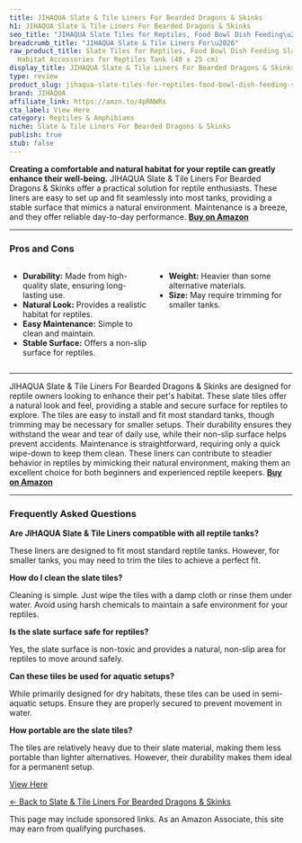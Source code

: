 ```yaml
---
title: JIHAQUA Slate & Tile Liners For Bearded Dragons & Skinks
h1: JIHAQUA Slate & Tile Liners For Bearded Dragons & Skinks
seo_title: "JIHAQUA Slate Tiles for Reptiles, Food Bowl Dish Feeding\u2026"
breadcrumb_title: "JIHAQUA Slate & Tile Liners For\u2026"
raw_product_title: Slate Tiles for Reptiles, Food Bowl Dish Feeding Slate Tortoise
  Habitat Accessories for Reptiles Tank (40 x 25 cm)
display_title: JIHAQUA Slate & Tile Liners For Bearded Dragons & Skinks
type: review
product_slug: jihaqua-slate-tiles-for-reptiles-food-bowl-dish-feeding-slate-tortoise-d9b96c31
brand: JIHAQUA
affiliate_link: https://amzn.to/4pRNWRs
cta_label: View Here
category: Reptiles & Amphibians
niche: Slate & Tile Liners For Bearded Dragons & Skinks
publish: true
stub: false
---
```


<div id="intro" class="full-width">
  <p><strong>Creating a comfortable and natural habitat for your reptile can greatly enhance their well-being.</strong> JIHAQUA Slate & Tile Liners For Bearded Dragons & Skinks offer a practical solution for reptile enthusiasts. These liners are easy to set up and fit seamlessly into most tanks, providing a stable surface that mimics a natural environment. Maintenance is a breeze, and they offer reliable day-to-day performance. <a href="https://amzn.to/4pRNWRs" rel="nofollow sponsored noopener" target="_blank"><strong>Buy on Amazon</strong></a></p>
</div>

<hr />
<h3 id="pros-cons">Pros and Cons</h3>
<div class="pc-grid" style="display:grid;grid-template-columns:1fr 1fr;gap:16px;">
  <ul>
    <li><strong>Durability:</strong> Made from high-quality slate, ensuring long-lasting use.</li>
    <li><strong>Natural Look:</strong> Provides a realistic habitat for reptiles.</li>
    <li><strong>Easy Maintenance:</strong> Simple to clean and maintain.</li>
    <li><strong>Stable Surface:</strong> Offers a non-slip surface for reptiles.</li>
  </ul>
  <ul>
    <li><strong>Weight:</strong> Heavier than some alternative materials.</li>
    <li><strong>Size:</strong> May require trimming for smaller tanks.</li>
  </ul>
</div>
<hr />

<div class="full-width">
  <p>JIHAQUA Slate & Tile Liners For Bearded Dragons & Skinks are designed for reptile owners looking to enhance their pet's habitat. These slate tiles offer a natural look and feel, providing a stable and secure surface for reptiles to explore. The tiles are easy to install and fit most standard tanks, though trimming may be necessary for smaller setups. Their durability ensures they withstand the wear and tear of daily use, while their non-slip surface helps prevent accidents. Maintenance is straightforward, requiring only a quick wipe-down to keep them clean. These liners can contribute to steadier behavior in reptiles by mimicking their natural environment, making them an excellent choice for both beginners and experienced reptile keepers. <a href="https://amzn.to/4pRNWRs" rel="nofollow sponsored noopener" target="_blank"><strong>Buy on Amazon</strong></a></p>
</div>

<hr />
<h3 id="faqs">Frequently Asked Questions</h3>

<p><strong>Are JIHAQUA Slate & Tile Liners compatible with all reptile tanks?</strong></p>
<p>These liners are designed to fit most standard reptile tanks. However, for smaller tanks, you may need to trim the tiles to achieve a perfect fit.</p>

<p><strong>How do I clean the slate tiles?</strong></p>
<p>Cleaning is simple. Just wipe the tiles with a damp cloth or rinse them under water. Avoid using harsh chemicals to maintain a safe environment for your reptiles.</p>

<p><strong>Is the slate surface safe for reptiles?</strong></p>
<p>Yes, the slate surface is non-toxic and provides a natural, non-slip area for reptiles to move around safely.</p>

<p><strong>Can these tiles be used for aquatic setups?</strong></p>
<p>While primarily designed for dry habitats, these tiles can be used in semi-aquatic setups. Ensure they are properly secured to prevent movement in water.</p>

<p><strong>How portable are the slate tiles?</strong></p>
<p>The tiles are relatively heavy due to their slate material, making them less portable than lighter alternatives. However, their durability makes them ideal for a permanent setup.</p>
<p><a class="btn" href="https://amzn.to/4pRNWRs" target="_blank" rel="nofollow sponsored noopener">View Here</a></p>
<p><a href="/roundups/reptiles-amphibians/slate-tile-liners-for-bearded-dragons-skinks/">← Back to Slate & Tile Liners For Bearded Dragons & Skinks</a></p>
<aside class="disclosure">This page may include sponsored links. As an Amazon Associate, this site may earn from qualifying purchases.</aside>
